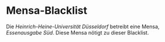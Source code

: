 # Mensa-Blacklist

Die *Heinrich-Heine-Universität Düsseldorf* betreibt eine Mensa, *Essenausgabe Süd*. Diese Mensa nötigt zu dieser Blacklist.
